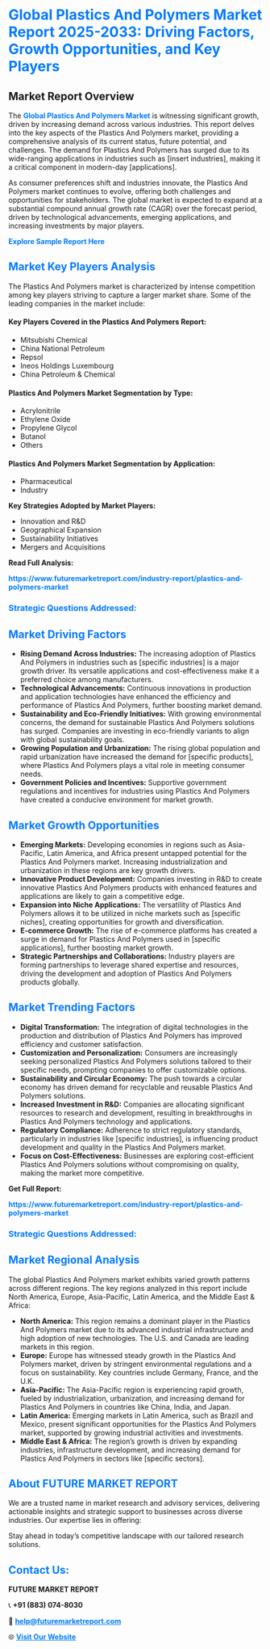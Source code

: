 <h1 style="color: #007BFF;">Global Plastics And Polymers Market Report 2025-2033: Driving Factors, Growth Opportunities, and Key Players</h1>

<section id="overview">
<h2>Market Report Overview</h2>
<p>The <a href="https://www.futuremarketreport.com/industry-report/plastics-and-polymers-market" style="color: #007BFF; text-decoration: none;"><strong>Global Plastics And Polymers Market</strong></a> is witnessing significant growth, driven by increasing demand across various industries. This report delves into the key aspects of the Plastics And Polymers market, providing a comprehensive analysis of its current status, future potential, and challenges. The demand for Plastics And Polymers has surged due to its wide-ranging applications in industries such as [insert industries], making it a critical component in modern-day [applications].</p>
<p>As consumer preferences shift and industries innovate, the Plastics And Polymers market continues to evolve, offering both challenges and opportunities for stakeholders. The global market is expected to expand at a substantial compound annual growth rate (CAGR) over the forecast period, driven by technological advancements, emerging applications, and increasing investments by major players.</p>
</section>

<section id="overview">
<p><a href="https://www.futuremarketreport.com/request-sample/reportId=34548" style="color: #007BFF; text-decoration: none;"><strong>Explore Sample Report Here</strong></a></p>
</section>

<section id="key-players">
<h2 style="color: #007BFF;">Market Key Players Analysis</h2>
<p>The Plastics And Polymers market is characterized by intense competition among key players striving to capture a larger market share. Some of the leading companies in the market include:</p>
<h4>Key Players Covered in the Plastics And Polymers Report:</h4>
<ul><li>Mitsubishi Chemical</li><li>China National Petroleum</li><li>Repsol</li><li>Ineos Holdings Luxembourg</li><li>China Petroleum &amp; Chemical</li></ul>
<h4>Plastics And Polymers Market Segmentation by Type:</h4>
<ul><li>Acrylonitrile</li><li>Ethylene Oxide</li><li>Propylene Glycol</li><li>Butanol</li><li>Others</li></ul>

<h4>Plastics And Polymers Market Segmentation by Application:</h4>
<ul><li>Pharmaceutical</li><li>Industry</li></ul>
<p><strong>Key Strategies Adopted by Market Players:</strong></p>
<ul>
<li>Innovation and R&D</li>
<li>Geographical Expansion</li>
<li>Sustainability Initiatives</li>
<li>Mergers and Acquisitions</li>
</ul>
</section>

<section>
<p><strong>Read Full Analysis: </strong></p><a href="https://www.futuremarketreport.com/industry-report/plastics-and-polymers-market" style="color: #007BFF; text-decoration: none;"><strong>https://www.futuremarketreport.com/industry-report/plastics-and-polymers-market</strong></a>
<h3 style="color: #007BFF;">Strategic Questions Addressed:</h3>
</section>

<section id="driving-factors">
<h2 style="color: #007BFF;">Market Driving Factors</h2>
<ul>
<li><strong>Rising Demand Across Industries:</strong> The increasing adoption of Plastics And Polymers in industries such as [specific industries] is a major growth driver. Its versatile applications and cost-effectiveness make it a preferred choice among manufacturers.</li>
<li><strong>Technological Advancements:</strong> Continuous innovations in production and application technologies have enhanced the efficiency and performance of Plastics And Polymers, further boosting market demand.</li>
<li><strong>Sustainability and Eco-Friendly Initiatives:</strong> With growing environmental concerns, the demand for sustainable Plastics And Polymers solutions has surged. Companies are investing in eco-friendly variants to align with global sustainability goals.</li>
<li><strong>Growing Population and Urbanization:</strong> The rising global population and rapid urbanization have increased the demand for [specific products], where Plastics And Polymers plays a vital role in meeting consumer needs.</li>
<li><strong>Government Policies and Incentives:</strong> Supportive government regulations and incentives for industries using Plastics And Polymers have created a conducive environment for market growth.</li>
</ul>
</section>

<section id="growth-opportunities">
<h2 style="color: #007BFF;">Market Growth Opportunities</h2>
<ul>
<li><strong>Emerging Markets:</strong> Developing economies in regions such as Asia-Pacific, Latin America, and Africa present untapped potential for the Plastics And Polymers market. Increasing industrialization and urbanization in these regions are key growth drivers.</li>
<li><strong>Innovative Product Development:</strong> Companies investing in R&D to create innovative Plastics And Polymers products with enhanced features and applications are likely to gain a competitive edge.</li>
<li><strong>Expansion into Niche Applications:</strong> The versatility of Plastics And Polymers allows it to be utilized in niche markets such as [specific niches], creating opportunities for growth and diversification.</li>
<li><strong>E-commerce Growth:</strong> The rise of e-commerce platforms has created a surge in demand for Plastics And Polymers used in [specific applications], further boosting market growth.</li>
<li><strong>Strategic Partnerships and Collaborations:</strong> Industry players are forming partnerships to leverage shared expertise and resources, driving the development and adoption of Plastics And Polymers products globally.</li>
</ul>
</section>

<section id="trending-factors">
<h2 style="color: #007BFF;">Market Trending Factors</h2>
<ul>
<li><strong>Digital Transformation:</strong> The integration of digital technologies in the production and distribution of Plastics And Polymers has improved efficiency and customer satisfaction.</li>
<li><strong>Customization and Personalization:</strong> Consumers are increasingly seeking personalized Plastics And Polymers solutions tailored to their specific needs, prompting companies to offer customizable options.</li>
<li><strong>Sustainability and Circular Economy:</strong> The push towards a circular economy has driven demand for recyclable and reusable Plastics And Polymers solutions.</li>
<li><strong>Increased Investment in R&D:</strong> Companies are allocating significant resources to research and development, resulting in breakthroughs in Plastics And Polymers technology and applications.</li>
<li><strong>Regulatory Compliance:</strong> Adherence to strict regulatory standards, particularly in industries like [specific industries], is influencing product development and quality in the Plastics And Polymers market.</li>
<li><strong>Focus on Cost-Effectiveness:</strong> Businesses are exploring cost-efficient Plastics And Polymers solutions without compromising on quality, making the market more competitive.</li>
</ul>
</section>

<section>
<p><strong>Get Full Report: </strong></p><a href="https://www.futuremarketreport.com/industry-report/plastics-and-polymers-market" style="color: #007BFF; text-decoration: none;"><strong>https://www.futuremarketreport.com/industry-report/plastics-and-polymers-market</strong></a>
<h3 style="color: #007BFF;">Strategic Questions Addressed:</h3>
</section>


<section id="regional-analysis">
<h2 style="color: #007BFF;">Market Regional Analysis</h2>
<p>The global Plastics And Polymers market exhibits varied growth patterns across different regions. The key regions analyzed in this report include North America, Europe, Asia-Pacific, Latin America, and the Middle East & Africa:</p>
<ul>
<li><strong>North America:</strong> This region remains a dominant player in the Plastics And Polymers market due to its advanced industrial infrastructure and high adoption of new technologies. The U.S. and Canada are leading markets in this region.</li>
<li><strong>Europe:</strong> Europe has witnessed steady growth in the Plastics And Polymers market, driven by stringent environmental regulations and a focus on sustainability. Key countries include Germany, France, and the U.K.</li>
<li><strong>Asia-Pacific:</strong> The Asia-Pacific region is experiencing rapid growth, fueled by industrialization, urbanization, and increasing demand for Plastics And Polymers in countries like China, India, and Japan.</li>
<li><strong>Latin America:</strong> Emerging markets in Latin America, such as Brazil and Mexico, present significant opportunities for the Plastics And Polymers market, supported by growing industrial activities and investments.</li>
<li><strong>Middle East & Africa:</strong> The region’s growth is driven by expanding industries, infrastructure development, and increasing demand for Plastics And Polymers in sectors like [specific sectors].</li>
</ul>
</section>

<footer>
<h2 style="color: #007BFF;">About FUTURE MARKET REPORT</h2>
<p>We are a trusted name in market research and advisory services, delivering actionable insights and strategic support to businesses across diverse industries. Our expertise lies in offering:</p>

<p>Stay ahead in today’s competitive landscape with our tailored research solutions.</p>

<h2 style="color: #007BFF;">Contact Us:</h2>
<p><strong>FUTURE MARKET REPORT</strong></p>
<p>📞 <strong>+91 (883) 074-8030</strong></p>
<p>📧 <strong><a href="mailto:help@futuremarketreport.com" style="color: #007BFF;">help@futuremarketreport.com</a></strong></p>
<p>🌐 <strong><a href="https://www.futuremarketreport.com/" style="color: #007BFF;">Visit Our Website</a></strong></p>
</footer>